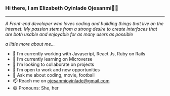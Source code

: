 ### Hi there, I am Elizabeth Oyinlade Ojesanmi👋:woman:

***
_A Front-end developer who loves coding and building things that live on the internet.  My passion stems from a strong desire to create interfaces that are both usable and enjoyable for as many users as possible_

_a little more about me..._

- 🔭 I’m currently working with Javascript, React Js, Ruby on Rails
- 🌱 I’m currently learning on Microverse
- 👯 I’m looking to collaborate on projects
- 🤔 I’m open to work and new opportunities
- 💬 Ask me about coding, movie, football
- 📫 Reach me on ojesanmioyinlade@gmail.com
- 😄 Pronouns: She, her



###


<!--
**Lizdev-05/Lizdev-05** is a ✨ _special_ ✨ repository because its `README.md` (this file) appears on your GitHub profile.

Here are some ideas to get you started:

- 🔭 I’m currently working on ...
- 🌱 I’m currently learning w
- 👯 I’m looking to collaborate on ...
- 🤔 I’m looking for help with ...
- 💬 Ask me about ...
- 📫 How to reach me: ...
- 😄 Pronouns: ...
- ⚡ Fun fact: ...
-->
